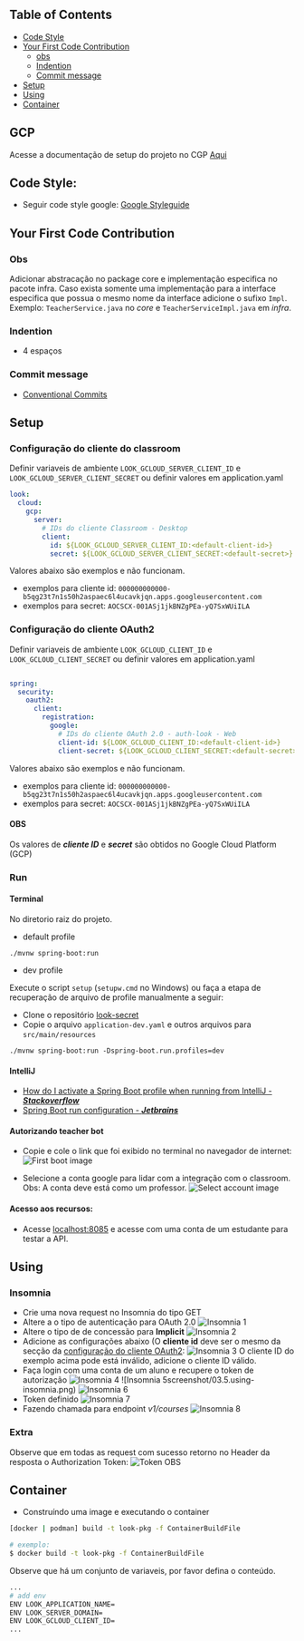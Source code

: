 
## Table of Contents

- [Code Style](#code-style)
- [Your First Code Contribution](#your-first-code-contribution)
  - [obs](#obs)
  - [Indention](#indention)
  - [Commit message](#commit-message)
- [Setup](#setup)
- [Using](#using)
- [Container](#container)

## GCP
Acesse a documentação de setup do projeto no CGP [Aqui](docs/gcp-setup.md)

## Code Style:
 - Seguir code style google: [Google Styleguide](google.github.io/styleguide/javaguide.md)

## Your First Code Contribution
### Obs
Adicionar abstracação no package core e implementação especifica no pacote infra. Caso exista somente 
uma implementação para a interface especifica que possua o mesmo nome da interface adicione o sufixo ```Impl```. Exemplo: 
```TeacherService.java``` no *core* e  ```TeacherServiceImpl.java``` em *infra*. 

### Indention
- 4 espaços

### Commit message
- [Conventional Commits](https://www.conventionalcommits.org/en/v1.0.0/)

## Setup
### Configuração do cliente do classroom
Definir variaveis de ambiente ```LOOK_GCLOUD_SERVER_CLIENT_ID``` e ```LOOK_GCLOUD_SERVER_CLIENT_SECRET``` ou definir valores em application.yaml

```yaml
look:
  cloud:
    gcp:
      server:
        # IDs do cliente Classroom - Desktop
        client:
          id: ${LOOK_GCLOUD_SERVER_CLIENT_ID:<default-client-id>}
          secret: ${LOOK_GCLOUD_SERVER_CLIENT_SECRET:<default-secret>}
```

Valores abaixo são exemplos e não funcionam.
- exemplos para cliente id: ```000000000000-b5qg23t7n1s50h2aspaec6l4ucavkjqn.apps.googleusercontent.com```
- exemplos para secret: ```AOCSCX-001ASj1jkBNZgPEa-yQ7SxWUiILA```

### Configuração do cliente OAuth2
Definir variaveis de ambiente ```LOOK_GCLOUD_CLIENT_ID``` e ```LOOK_GCLOUD_CLIENT_SECRET``` ou definir valores em application.yaml
```yaml

spring:
  security:
    oauth2:
      client:
        registration:
          google:
            # IDs do cliente OAuth 2.0 - auth-look - Web
            client-id: ${LOOK_GCLOUD_CLIENT_ID:<default-client-id>}
            client-secret: ${LOOK_GCLOUD_CLIENT_SECRET:<default-secret>}
```

Valores abaixo são exemplos e não funcionam.
- exemplos para cliente id: ```000000000000-b5qg23t7n1s50h2aspaec6l4ucavkjqn.apps.googleusercontent.com```
- exemplos para secret: ```AOCSCX-001ASj1jkBNZgPEa-yQ7SxWUiILA```


#### OBS
Os valores de ***cliente ID*** e ***secret*** são obtidos no Google Cloud Platform (GCP)

### Run


#### Terminal
No diretorio raiz do projeto.
- default profile
````shell
./mvnw spring-boot:run
````
- dev profile

Execute o script ```setup``` (```setupw.cmd``` no Windows) ou faça a etapa de recuperação de arquivo de profile manualmente a seguir:
  - Clone o repositório [look-secret](https://github.com/edu-look/look-secret/tree/main)
  - Copie o arquivo ```application-dev.yaml``` e outros arquivos para ```src/main/resources```
````shell
./mvnw spring-boot:run -Dspring-boot.run.profiles=dev
````
#### IntelliJ
- [How do I activate a Spring Boot profile when running from IntelliJ - ***Stackoverflow***](https://stackoverflow.com/questions/39738901/how-do-i-activate-a-spring-boot-profile-when-running-from-intellij)
- [Spring Boot run configuration - ***Jetbrains***](https://www.jetbrains.com/help/idea/run-debug-configuration-spring-boot.html)
#### Autorizando teacher bot
- Copie e cole o link que foi exibido no terminal no navegador de internet:
![First boot image](docs/screenshot/01.first-boot.png)

- Selecione a conta google para lidar com a integração com o classroom. Obs: A conta deve está como um professor.
![Select account image](docs/screenshot/02.select-account.png)

#### Acesso aos recursos:
- Acesse [localhost:8085](localhost:8085) e acesse com uma conta de um estudante para testar a API.


## Using
### Insomnia
- Crie uma nova request no Insomnia do tipo GET
- Altere a o tipo de autenticação para OAuth 2.0
  ![Insomnia 1](docs/screenshot/03.1.using-insomnia.png)
- Altere o tipo de de concessão para **Implicit**
  ![Insomnia 2](docs/screenshot/03.2.using-insomnia.png)
- Adicione as configurações abaixo (O **cliente id** deve ser o mesmo da secção da [configuração do cliente OAuth2](#configuração-do-cliente-oauth2):
  ![Insomnia 3](docs/screenshot/03.3.using-insomnia.png)
O cliente ID do exemplo acima pode está inválido, adicione o cliente ID válido.
- Faça login com uma conta de um aluno e recupere o token de autorização
  ![Insomnia 4](docs/screenshot/03.4.using-insomnia.png)
  ![Insomnia 5screenshot/03.5.using-insomnia.png)
  ![Insomnia 6](docs/screenshot/03.6.using-insomnia.png)
- Token definido
  ![Insomnia 7](docs/screenshot/03.7.using-insomnia.png)
- Fazendo chamada para endpoint *v1/courses* 
  ![Insomnia 8](docs/screenshot/03.8.using-insomnia.png)

### Extra
Observe que em todas as request com sucesso retorno no Header da resposta o Authorization Token:
![Token OBS](docs/screenshot/03.9.using-insomnia.png)

## Container
- Construíndo uma image e executando o container
```sh
[docker | podman] build -t look-pkg -f ContainerBuildFile

# exemplo:
$ docker build -t look-pkg -f ContainerBuildFile
```
Observe que há um conjunto de variaveis, por favor defina o conteúdo.
```sh
...
# add env
ENV LOOK_APPLICATION_NAME=
ENV LOOK_SERVER_DOMAIN=
ENV LOOK_GCLOUD_CLIENT_ID=
...
```
